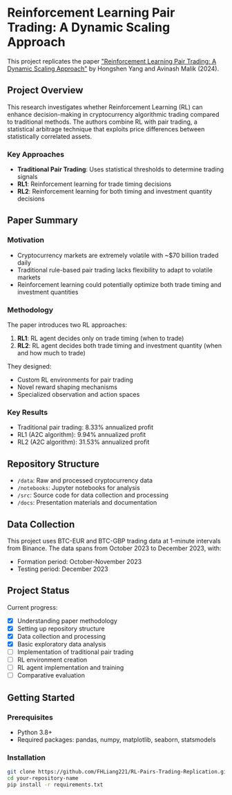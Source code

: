 # Reinforcement Learning Pair Trading: A Dynamic Scaling Approach

This project replicates the paper ["Reinforcement Learning Pair Trading: A Dynamic Scaling Approach"](https://doi.org/10.3390/jrfm17120555) by Hongshen Yang and Avinash Malik (2024).

## Project Overview

This research investigates whether Reinforcement Learning (RL) can enhance decision-making in cryptocurrency algorithmic trading compared to traditional methods. The authors combine RL with pair trading, a statistical arbitrage technique that exploits price differences between statistically correlated assets.

### Key Approaches

- **Traditional Pair Trading**: Uses statistical thresholds to determine trading signals
- **RL1**: Reinforcement learning for trade timing decisions
- **RL2**: Reinforcement learning for both timing and investment quantity decisions

## Paper Summary

### Motivation
- Cryptocurrency markets are extremely volatile with ~$70 billion traded daily
- Traditional rule-based pair trading lacks flexibility to adapt to volatile markets
- Reinforcement learning could potentially optimize both trade timing and investment quantities

### Methodology
The paper introduces two RL approaches:
1. **RL1**: RL agent decides only on trade timing (when to trade)
2. **RL2**: RL agent decides both trade timing and investment quantity (when and how much to trade)

They designed:
- Custom RL environments for pair trading
- Novel reward shaping mechanisms 
- Specialized observation and action spaces

### Key Results
- Traditional pair trading: 8.33% annualized profit
- RL1 (A2C algorithm): 9.94% annualized profit
- RL2 (A2C algorithm): 31.53% annualized profit

## Repository Structure

- `/data`: Raw and processed cryptocurrency data
- `/notebooks`: Jupyter notebooks for analysis
- `/src`: Source code for data collection and processing
- `/docs`: Presentation materials and documentation

## Data Collection

This project uses BTC-EUR and BTC-GBP trading data at 1-minute intervals from Binance. The data spans from October 2023 to December 2023, with:
- Formation period: October-November 2023
- Testing period: December 2023

## Project Status

Current progress:
- [x] Understanding paper methodology
- [x] Setting up repository structure
- [x] Data collection and processing
- [x] Basic exploratory data analysis
- [ ] Implementation of traditional pair trading
- [ ] RL environment creation
- [ ] RL agent implementation and training
- [ ] Comparative evaluation

## Getting Started

### Prerequisites
- Python 3.8+
- Required packages: pandas, numpy, matplotlib, seaborn, statsmodels

### Installation
```bash
git clone https://github.com/FHLiang221/RL-Pairs-Trading-Replication.git
cd your-repository-name
pip install -r requirements.txt